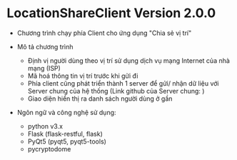 # LocationShareClient Version 2.0.0

* Chương trình chạy phía Client cho ứng dụng "Chia sẻ vị trí"
* Mô tả chương trình
    - Định vị người dùng theo vị trí sử dụng dịch vụ mạng Internet của nhà mạng (ISP)
    - Mã hoá thông tin vị trí trước khi gửi đi
    - Phía client cũng phát triển thành 1 server để gửi/ nhận dữ liệu với Server chung của hệ thống (Link github của Server chung: )
    - Giao diện hiển thị ra danh sách người dùng ở gần
    
* Ngôn ngữ và công nghệ sử dụng:
  - python v3.x
  - Flask (flask-restful, flask)
  - PyQt5 (pyqt5, pyqt5-tools)
  - pycryptodome
  
